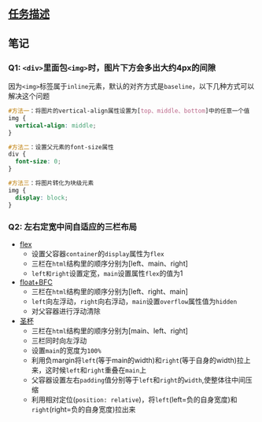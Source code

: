 ## [任务描述](http://ife.baidu.com/course/detail/id/94)

## 笔记

### Q1: `<div>`里面包`<img>`时，图片下方会多出大约4px的间隙
因为`<img>`标签属于`inline`元素，默认的对齐方式是`baseline`，以下几种方式可以解决这个问题
```css
#方法一：将图片的vertical-align属性设置为[top、middle、bottom]中的任意一个值
img {
  vertical-align: middle;
}

#方法二：设置父元素的font-size属性
div {
  font-size: 0;
}

#方法三：将图片转化为块级元素
img {
  display: block;
}

```

### Q2: 左右定宽中间自适应的三栏布局
- [flex](https://codepen.io/hope0821/pen/yoqVbZ?editors=1100#0)
	- 设置父容器`container`的`display`属性为`flex`
	- 三栏在`html`结构里的顺序分别为[left、main、right]
	- `left和right`设置定宽，`main`设置属性`flex`的值为1
- [float+BFC](https://codepen.io/hope0821/pen/NvBbLO)
	- 三栏在`html`结构里的顺序分别为[left、right、main]
	- `left`向左浮动，`right`向右浮动，`main`设置`overflow`属性值为`hidden`
	- 对父容器进行浮动清除
- [圣杯](https://codepen.io/hope0821/pen/JyBbQE)
	- 三栏在`html`结构里的顺序分别为[main、left、right]
	- 三栏同时向左浮动
	- 设置`main`的宽度为`100%`
	- 利用负margin将`left`(等于main的width)和`right`(等于自身的width)拉上来，这时候`left`和`right`重叠在`main`上
	- 父容器设置左右`padding`值分别等于`left`和`right`的`width`,使整体往中间压缩
	- 利用相对定位(`position: relative`)，将`left`(left=负的自身宽度)和`right`(right=负的自身宽度)拉出来